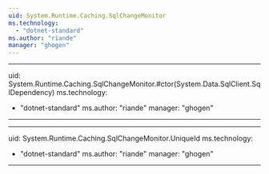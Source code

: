 ```yaml
---
uid: System.Runtime.Caching.SqlChangeMonitor
ms.technology: 
  - "dotnet-standard"
ms.author: "riande"
manager: "ghogen"
---
```


---
uid: System.Runtime.Caching.SqlChangeMonitor.#ctor(System.Data.SqlClient.SqlDependency)
ms.technology: 
  - "dotnet-standard"
ms.author: "riande"
manager: "ghogen"
---

---
uid: System.Runtime.Caching.SqlChangeMonitor.UniqueId
ms.technology: 
  - "dotnet-standard"
ms.author: "riande"
manager: "ghogen"
---
